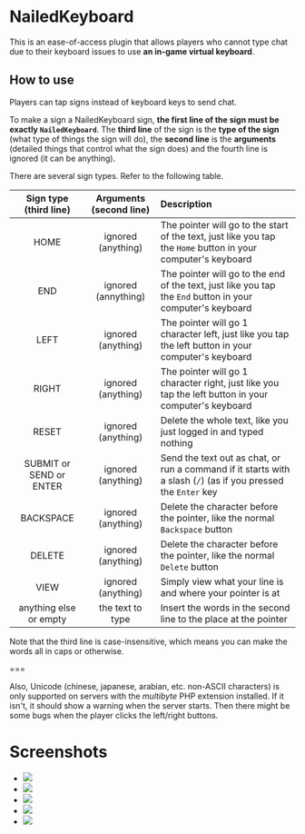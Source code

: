 NailedKeyboard
===
This is an ease-of-access plugin that allows players who cannot type chat due to their keyboard issues to use **an in-game virtual keyboard**.

## How to use
Players can tap signs instead of keyboard keys to send chat.

To make a sign a NailedKeyboard sign, **the first line of the sign must be exactly `NailedKeyboard`**. The **third line** of the sign is the **type of the sign** (what type of things the sign will do), the **second line** is the **arguments** (detailed things that control what the sign does) and the fourth line is ignored (it can be anything).

There are several sign types. Refer to the following table.

| Sign type (third line) | Arguments (second line) | Description |
| :--: | :--: | :--- |
| HOME | ignored (anything) | The pointer will go to the start of the text, just like you tap the `Home` button in your computer's keyboard |
| END | ignored (annything) | The pointer will go to the end of the text, just like you tap the `End` button in your computer's keyboard |
| LEFT | ignored (anything) | The pointer will go 1 character left, just like you tap the left button in your computer's keyboard |
| RIGHT | ignored (anything) | The pointer will go 1 character right, just like you tap the left button in your computer's keyboard |
| RESET | ignored (anything) | Delete the whole text, like you just logged in and typed nothing |
| SUBMIT or SEND or ENTER | ignored (anything) | Send the text out as chat, or run a command if it starts with a slash (`/`) (as if you pressed the `Enter` key |
| BACKSPACE | ignored (anything) | Delete the character before the pointer, like the normal `Backspace` button |
| DELETE | ignored (anything) | Delete the character before the pointer, like the normal `Delete` button |
| VIEW | ignored (anything) | Simply view what your line is and where your pointer is at |
| anything else or empty | the text to type | Insert the words in the second line to the place at the pointer

Note that the third line is case-insensitive, which means you can make the words all in caps or otherwise.

===

Also, Unicode (chinese, japanese, arabian, etc. non-ASCII characters) is only supported on servers with the _multibyte_ PHP extension installed. If it isn't, it should show a warning when the server starts. Then there might be some bugs when the player clicks the left/right buttons.

Screenshots
===
* ![](https://github.com/PEMapModder/Small-ZC-Plugins/raw/master/NailedKeyboard/bin/demo-1.png)
* ![](https://github.com/PEMapModder/Small-ZC-Plugins/raw/master/NailedKeyboard/bin/demo-2.png)
* ![](https://github.com/PEMapModder/Small-ZC-Plugins/raw/master/NailedKeyboard/bin/full-signs-2.png)
* ![](https://github.com/PEMapModder/Small-ZC-Plugins/raw/master/NailedKeyboard/bin/signs-left.png)
* ![](https://github.com/PEMapModder/Small-ZC-Plugins/raw/master/NailedKeyboard/bin/full-signs-1.png)
